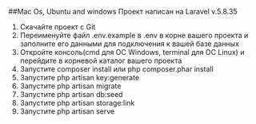 ##Mac Os, Ubuntu and windows
Проект написан на Laravel v.5.8.35
1. Скачайте проект с Git
2. Переименуйте файл .env.example в .env в корне вашего проекта и заполните его данными для подключения к вашей базе данных
3. Откройте консоль(cmd для ОС Windows, terminal для ОС Linux) и перейдите в корневой каталог вашего проекта
4. Запустите composer install или php composer.phar install
5. Запустите php artisan key:generate 
6. Запустите php artisan migrate
7. Запустите php artisan db:seed
8. Запустите php artisan storage:link
9. Запустите php artisan serve
